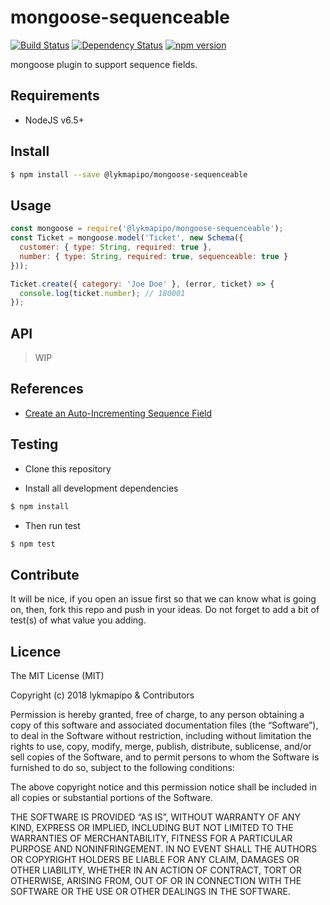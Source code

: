 # mongoose-sequenceable

[![Build Status](https://travis-ci.org/lykmapipo/mongoose-sequenceable.svg?branch=master)](https://travis-ci.org/lykmapipo/mongoose-sequenceable)
[![Dependency Status](https://img.shields.io/david/lykmapipo/mongoose-sequenceable.svg?style=flat)](https://david-dm.org/lykmapipo/mongoose-sequenceable)
[![npm version](https://badge.fury.io/js/%40lykmapipo%2Fmongoose-sequenceable.svg)](https://badge.fury.io/js/@lykmapipo/mongoose-sequenceable)

mongoose plugin to support sequence fields.

## Requirements

- NodeJS v6.5+

## Install
```sh
$ npm install --save @lykmapipo/mongoose-sequenceable
```

## Usage

```js
const mongoose = require('@lykmapipo/mongoose-sequenceable');
const Ticket = mongoose.model('Ticket', new Schema({
  customer: { type: String, required: true },
  number: { type: String, required: true, sequenceable: true }
}));

Ticket.create({ category: 'Joe Doe' }, (error, ticket) => {
  console.log(ticket.number); // 180001
});
```

## API
> WIP

## References
- [Create an Auto-Incrementing Sequence Field](https://docs.mongodb.com/v3.0/tutorial/create-an-auto-incrementing-field)


## Testing
* Clone this repository

* Install all development dependencies
```sh
$ npm install
```
* Then run test
```sh
$ npm test
```

## Contribute
It will be nice, if you open an issue first so that we can know what is going on, then, fork this repo and push in your ideas. Do not forget to add a bit of test(s) of what value you adding.

## Licence
The MIT License (MIT)

Copyright (c) 2018 lykmapipo & Contributors

Permission is hereby granted, free of charge, to any person obtaining a copy of this software and associated documentation files (the “Software”), to deal in the Software without restriction, including without limitation the rights to use, copy, modify, merge, publish, distribute, sublicense, and/or sell copies of the Software, and to permit persons to whom the Software is furnished to do so, subject to the following conditions:

The above copyright notice and this permission notice shall be included in all copies or substantial portions of the Software.

THE SOFTWARE IS PROVIDED “AS IS”, WITHOUT WARRANTY OF ANY KIND, EXPRESS OR IMPLIED, INCLUDING BUT NOT LIMITED TO THE WARRANTIES OF MERCHANTABILITY, FITNESS FOR A PARTICULAR PURPOSE AND NONINFRINGEMENT. IN NO EVENT SHALL THE AUTHORS OR COPYRIGHT HOLDERS BE LIABLE FOR ANY CLAIM, DAMAGES OR OTHER LIABILITY, WHETHER IN AN ACTION OF CONTRACT, TORT OR OTHERWISE, ARISING FROM, OUT OF OR IN CONNECTION WITH THE SOFTWARE OR THE USE OR OTHER DEALINGS IN THE SOFTWARE. 